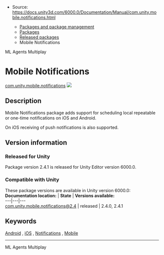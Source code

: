 * Source: https://docs.unity3d.com/6000.0/Documentation/Manual/com.unity.mobile.notifications.html

  * [Packages and package management](https://docs.unity3d.com/6000.0/Documentation/Manual/PackagesList.html)
  * [Packages](https://docs.unity3d.com/6000.0/Documentation/Manual/Packages-all.html)
  * [Released packages](https://docs.unity3d.com/6000.0/Documentation/Manual/pack-safe.html)
  * Mobile Notifications 


[](https://docs.unity3d.com/6000.0/Documentation/Manual/com.unity.ml-agents.html)
ML Agents 
[](https://docs.unity3d.com/6000.0/Documentation/Manual/com.unity.services.multiplay.html)
Multiplay 
# Mobile Notifications
[com.unity.mobile.notifications](https://docs.unity3d.com/Packages/com.unity.mobile.notifications@2.4/manual/index.html) ![](https://docs.unity3d.com/6000.0/Documentation/uploads/Main/iconRel.png)
## Description
Mobile Notifications package adds support for scheduling local repeatable or one-time notifications on iOS and Android.  
  
On iOS receiving of push notifications is also supported. 
## Version information
### Released for Unity
Package version 2.4.1 is released for Unity Editor version 6000.0.
### Compatible with Unity
These package versions are available in Unity version 6000.0:
**Documentation location:** | **State** | **Versions available:**  
---|---|---  
[com.unity.mobile.notifications@2.4](https://docs.unity3d.com/Packages/com.unity.mobile.notifications@2.4/manual/index.html) | released | 2.4.0, 2.4.1  
## Keywords
[Android](https://docs.unity3d.com/6000.0/Documentation/Manual/pack-keys.html#Android) , [iOS](https://docs.unity3d.com/6000.0/Documentation/Manual/pack-keys.html#iOS) , [Notifications](https://docs.unity3d.com/6000.0/Documentation/Manual/pack-keys.html#Notifications) , [Mobile](https://docs.unity3d.com/6000.0/Documentation/Manual/pack-keys.html#Mobile)
* * *
[](https://docs.unity3d.com/6000.0/Documentation/Manual/com.unity.ml-agents.html)
ML Agents 
[](https://docs.unity3d.com/6000.0/Documentation/Manual/com.unity.services.multiplay.html)
Multiplay 
